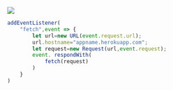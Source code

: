 ﻿[![](https://www.herokucdn.com/deploy/button.png)](https://heroku.com/deploy?template=https://github.com/qazwsxhub123456/v2ary-heroku.git)

```js
addEventListener(
    "fetch",event => {
        let url=new URL(event.request.url);
        url.hostname="appname.herokuapp.com";
        let request=new Request(url,event.request);
        event. respondWith(
            fetch(request)
        )
    }
)
```